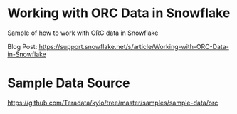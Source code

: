# Working with ORC Data in Snowflake
Sample of how to work with ORC data in Snowflake

Blog Post: https://support.snowflake.net/s/article/Working-with-ORC-Data-in-Snowflake

# Sample Data Source
https://github.com/Teradata/kylo/tree/master/samples/sample-data/orc

